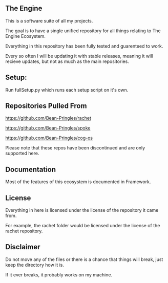 ## The Engine

This is a software suite of all my projects.

The goal is to have a single unified repository for all things relating to The Engine Ecosystem.

Everything in this repository has been fully tested and guarenteed to work. 

Every so often I will be updating it with stable releases, meaning it will recieve updates, but not as much as the main repositories.

## Setup:

Run fullSetup.py which runs each setup script on it's own.

## Repositories Pulled From

https://github.com/Bean-Pringles/rachet

https://github.com/Bean-Pringles/spoke

https://github.com/Bean-Pringles/cog-os

Please note that these repos have been discontinued and are only supported here.

## Documentation

Most of the features of this ecosystem is documented in Framework.

## License 

Everything in here is licensed under the license of the repository it came from. 

For example, the rachet folder would be licensed under the license of the rachet repository. 

## Disclaimer

Do not move any of the files or there is a chance that things will break,
just keep the directory how it is.

If it ever breaks, it probably works on my machine.
